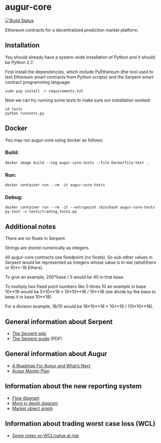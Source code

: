 # augur-core

[![Build Status](https://travis-ci.org/AugurProject/augur-core.svg)](https://travis-ci.org/AugurProject/augur-core)

Ethereum contracts for a decentralized prediction market platform.

## Installation

You should already have a system-wide installation of Python and it should be
Python 2.7.

First install the dependencies, which include PyEthereum (the tool used to test
Ethereum smart contracts from Python scripts) and the Serpent smart contract
programming language:

```
sudo pip install -r requirements.txt
```

Now we can try running some tests to make sure our installation worked:

```
cd tests
python runtests.py
```

## Docker

You may run augur-core using docker as follows:

### Build:

```
docker image build --tag augur-core-tests --file Dockerfile-test .
```

### Run:

```
docker container run --rm -it augur-core-tests
```

### Debug:

```
docker container run --rm -it --entrypoint /bin/bash augur-core-tests
py.test -s tests/trading_tests.py
```

## Additional notes

There are no floats in Serpent.

Strings are stored numerically as integers.

All augur-core contracts use fixedpoint (no floats). So sub-ether values in
Serpent would be represented as integers whose value is in wei (attoEthers or
10**-18 Ethers).

To give an example, 200\*base / 5 would be 40 in that base.

To multiply two
fixed point numbers like 5 times 10 an example in base 10\*\*18 would be
5\*10\*\*18 \* 10\*10\*\*18 / 10\*\*18 (we divide by the base to keep it in
base 10\*\*18).

For a division example, 18/10 would be 18\*10\*\*18 \* 10\*\*18 /
(10\*10\*\*18).

## General information about Serpent

- [The Serpent wiki](https://github.com/ethereum/wiki/wiki/Serpent)
- [The Serpent guide](https://www.cs.umd.edu/~elaine/smartcontract/guide.pdf) (PDF)

## General information about Augur

- [A Roadmap For Augur and What’s Next](https://medium.com/@AugurProject/a-roadmap-for-augur-and-whats-next-930fe6c7f75a)
- [Augur Master Plan](https://medium.com/@AugurProject/augur-master-plan-42dda65a3e3d)

## Information about the new reporting system

- [Flow diagram](https://pasteboard.co/1FcgIDWR2.png)
- [More in depth diagram](https://www.websequencediagrams.com/files/render?link=kUm7MBHLoO87M3m2dXzE)
- [Market object graph](https://pasteboard.co/1WHGfXjB3.png)

## Information about trading worst case loss (WCL)

- [Some notes on WCL/value at risk](https://github.com/AugurProject/augur-core/blob/develop/tests/wcl.txt)
